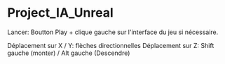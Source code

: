 # Project_IA_Unreal

Lancer: Boutton Play + clique gauche sur l'interface du jeu si nécessaire.
 
Déplacement sur X / Y: flèches directionnelles
Déplacement sur Z: Shift gauche (monter) / Alt gauche (Descendre) 

